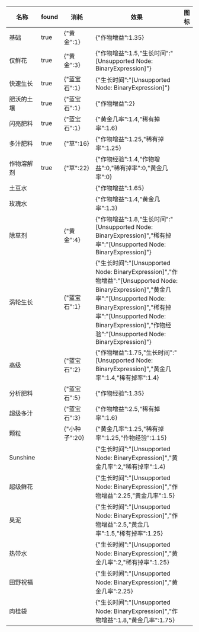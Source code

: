 | 名称  | found | 消耗  | 效果  | 图标  |
| --- | ----- | --- | --- | --- |
| 基础 | true | {"黄金":1} | {"作物增益":1.35} |  |
| 仅鲜花 | true | {"黄金":3} | {"作物增益":1.5,"生长时间":"[Unsupported Node: BinaryExpression]"} |  |
| 快速生长 | true | {"蓝宝石":1} | {"生长时间":"[Unsupported Node: BinaryExpression]"} |  |
| 肥沃的土壤 | true | {"蓝宝石":1} | {"作物增益":2} |  |
| 闪亮肥料 | true | {"蓝宝石":1} | {"黄金几率":1.4,"稀有掉率":1.6} |  |
| 多汁肥料 | true | {"草":16} | {"作物增益":1.25,"稀有掉率":1.25} |  |
| 作物溶解剂 | true | {"草":22} | {"作物经验":1.4,"作物增益":0,"稀有掉率":0,"黄金几率":0} | <i class="mdi mdi-test-tube"></i> |
| 土豆水 |  |  | {"作物增益":1.65} |  |
| 玫瑰水 |  |  | {"作物增益":1.4,"黄金几率":1.3} |  |
| 除草剂 |  | {"黄金":4} | {"作物增益":1.8,"生长时间":"[Unsupported Node: BinaryExpression]","稀有掉率":"[Unsupported Node: BinaryExpression]"} |  |
| 涡轮生长 |  | {"蓝宝石":1} | {"生长时间":"[Unsupported Node: BinaryExpression]","作物增益":"[Unsupported Node: BinaryExpression]","黄金几率":"[Unsupported Node: BinaryExpression]","稀有掉率":"[Unsupported Node: BinaryExpression]","作物经验":"[Unsupported Node: BinaryExpression]"} |  |
| 高级 |  | {"蓝宝石":2} | {"作物增益":1.75,"生长时间":"[Unsupported Node: BinaryExpression]","黄金几率":1.4,"稀有掉率":1.4} |  |
| 分析肥料 |  | {"蓝宝石":5} | {"作物经验":1.35} |  |
| 超级多汁 |  | {"蓝宝石":3} | {"作物增益":2.5,"稀有掉率":1.6} |  |
| 颗粒 |  | {"小种子":20} | {"黄金几率":1.25,"稀有掉率":1.25,"作物经验":1.15} | <i class="mdi mdi-pill"></i> |
| Sunshine |  |  | {"生长时间":"[Unsupported Node: BinaryExpression]","黄金几率":2,"稀有掉率":1.4} |  |
| 超级鲜花 |  |  | {"生长时间":"[Unsupported Node: BinaryExpression]","作物增益":2.25,"黄金几率":1.5} |  |
| 臭泥 |  |  | {"生长时间":"[Unsupported Node: BinaryExpression]","作物增益":2.5,"黄金几率":1.5,"稀有掉率":1.25} |  |
| 热带水 |  |  | {"生长时间":"[Unsupported Node: BinaryExpression]","黄金几率":2,"稀有掉率":1.25} | <i class="mdi mdi-flask-round-bottom"></i> |
| 田野祝福 |  |  | {"生长时间":"[Unsupported Node: BinaryExpression]","黄金几率":2.25} | <i class="mdi mdi-auto-fix"></i> |
| 肉桂袋 |  |  | {"生长时间":"[Unsupported Node: BinaryExpression]","作物增益":1.8,"黄金几率":1.75} |  |
